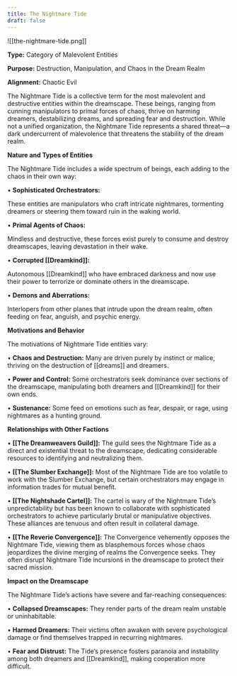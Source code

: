 ```yaml
---
title: The Nightmare Tide
draft: false
---
```

![[the-nightmare-tide.png]]

**Type:** Category of Malevolent Entities

**Purpose:** Destruction, Manipulation, and Chaos in the Dream Realm

**Alignment:** Chaotic Evil

The Nightmare Tide is a collective term for the most malevolent and destructive entities within the dreamscape. These beings, ranging from cunning manipulators to primal forces of chaos, thrive on harming dreamers, destabilizing dreams, and spreading fear and destruction. While not a unified organization, the Nightmare Tide represents a shared threat—a dark undercurrent of malevolence that threatens the stability of the dream realm.

**Nature and Types of Entities**

The Nightmare Tide includes a wide spectrum of beings, each adding to the chaos in their own way:

• **Sophisticated Orchestrators:**

These entities are manipulators who craft intricate nightmares, tormenting dreamers or steering them toward ruin in the waking world.

• **Primal Agents of Chaos:**

Mindless and destructive, these forces exist purely to consume and destroy dreamscapes, leaving devastation in their wake.

• **Corrupted [[Dreamkind]]:**

Autonomous [[Dreamkind]] who have embraced darkness and now use their power to terrorize or dominate others in the dreamscape.

• **Demons and Aberrations:**

Interlopers from other planes that intrude upon the dream realm, often feeding on fear, anguish, and psychic energy.

**Motivations and Behavior**

The motivations of Nightmare Tide entities vary:

• **Chaos and Destruction:** Many are driven purely by instinct or malice, thriving on the destruction of [[dreams]] and dreamers.

• **Power and Control:** Some orchestrators seek dominance over sections of the dreamscape, manipulating both dreamers and [[Dreamkind]] for their own ends.

• **Sustenance:** Some feed on emotions such as fear, despair, or rage, using nightmares as a hunting ground.

**Relationships with Other Factions**

• **[[The Dreamweavers Guild]]:** The guild sees the Nightmare Tide as a direct and existential threat to the dreamscape, dedicating considerable resources to identifying and neutralizing them.

• **[[The Slumber Exchange]]:** Most of the Nightmare Tide are too volatile to work with the Slumber Exchange, but certain orchestrators may engage in information trades for mutual benefit.

• **[[The Nightshade Cartel]]:** The cartel is wary of the Nightmare Tide’s unpredictability but has been known to collaborate with sophisticated orchestrators to achieve particularly brutal or manipulative objectives. These alliances are tenuous and often result in collateral damage.

• **[[The Reverie Convergence]]:** The Convergence vehemently opposes the Nightmare Tide, viewing them as blasphemous forces whose chaos jeopardizes the divine merging of realms the Convergence seeks. They often disrupt Nightmare Tide incursions in the dreamscape to protect their sacred mission.

**Impact on the Dreamscape**

The Nightmare Tide’s actions have severe and far-reaching consequences:

• **Collapsed Dreamscapes:** They render parts of the dream realm unstable or uninhabitable.

• **Harmed Dreamers:** Their victims often awaken with severe psychological damage or find themselves trapped in recurring nightmares.

• **Fear and Distrust:** The Tide’s presence fosters paranoia and instability among both dreamers and [[Dreamkind]], making cooperation more difficult.